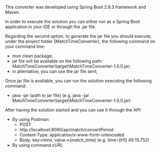 This converter was developed using Spring Boot 2.6.3 framework and Maven.

In order to execute the solution you can either run as a Spring Boot application in your IDE or through the .jar file.

Regarding the second option, to generate the jar file you should execute, under the project folder (MatchTimeConverter), the following command on your command line:
 - mvn clean package;
 - jar file will be available on the following path: MatchTimeConverter\target\MatchTimeConverter-1.0.0.jar;
 - in alternative, you can use the jar file sent;

Once jar file is available, you can run the solution executing the following command:
 - java -jar {path to jar file}      (e.g. java -jar MatchTimeConverter\target\MatchTimeConverter-1.0.0.jar) 

After having the solution started and you can use it through the API:
 - By using Postman:
     - POST
     - http://localhost:8080/api/match/convertPeriod
     - Content-Type: application/x-www-form-urlencoded
     - Body: key->time, value->{match_time} (e.g. time=[H1] 46:15.752)
 - By using command cURL
    
